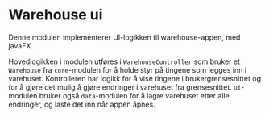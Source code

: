 # Warehouse ui
Denne modulen implementerer UI-logikken til warehouse-appen, med javaFX.

Hovedlogikken i modulen utføres i `WarehouseController` som bruker et `Warehouse` fra `core`-modulen for å holde styr på tingene som legges inn i varehuset. Kontrolleren har logikk for å vise tingene i brukergrensesnittet og for å gjøre det mulig å gjøre endringer i varehuset fra grensesnittet. `ui`-modulen bruker også `data`-modulen for å lagre varehuset etter alle endringer, og laste det inn når appen åpnes.